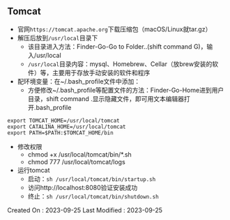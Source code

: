 ## Tomcat

- 官网`https://tomcat.apache.org`下载压缩包（macOS/Linux就tar.gz）
- 解压后放到`/usr/local`目录下
  - 该目录进入方法：Finder-Go-Go to Folder..(shift command G)，输入/usr/local
  - `/usr/local`目录内容：mysql、Homebrew、Cellar（放brew安装的软件）等，主要用于存放手动安装的软件和程序
- 配环境变量：在~/.bash_profile文件中添加：
  - 方便修改~/.bash_profile等配置文件的方法：Finder-Go-Home进到用户目录，shift command .显示隐藏文件，即可用文本编辑器打开.bash_profile

```
export TOMCAT_HOME=/usr/local/tomcat
export CATALINA_HOME=/usr/local/tomcat
export PATH=$PATH:$TOMCAT_HOME/bin
```

- 修改权限
  - chmod +x /usr/local/tomcat/bin/*.sh
  - chmod 777 /usr/local/tomcat/logs
- 运行tomcat
  - 启动：`sh /usr/local/tomcat/bin/startup.sh`
  - 访问http://localhost:8080验证安装成功
  - 终止：`sh /usr/local/tomcat/bin/shutdown.sh`





Created On : 2023-09-25
Last Modified : 2023-09-25